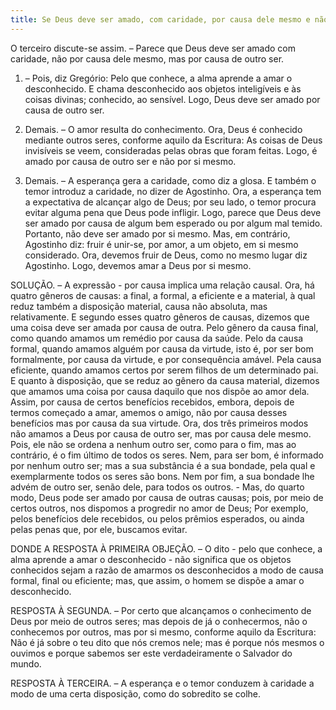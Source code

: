 ```yaml
---
title: Se Deus deve ser amado, com caridade, por causa dele mesmo e não, por causa de outro ser
---
```


O terceiro discute-se assim. – Parece que Deus deve ser amado com caridade, não por causa dele mesmo, mas por causa de outro ser.  

1. – Pois, diz Gregório: Pelo que conhece, a alma aprende a amar o desconhecido. E chama desconhecido aos objetos inteligíveis e às coisas divinas; conhecido, ao sensível. Logo, Deus deve ser amado por causa de outro ser.  

2. Demais. – O amor resulta do conhecimento. Ora, Deus é conhecido mediante outros seres, conforme aquilo da Escritura: As coisas de Deus invisíveis se veem, consideradas pelas obras que foram feitas. Logo, é amado por causa de outro ser e não por si mesmo.  

3. Demais. – A esperança gera a caridade, como diz a glosa. E também o temor introduz a caridade, no dizer de Agostinho. Ora, a esperança tem a expectativa de alcançar algo de Deus; por seu lado, o temor procura evitar alguma pena que Deus pode infligir. Logo, parece que Deus deve ser amado por causa de algum bem esperado ou por algum mal temido. Portanto, não deve ser amado por si mesmo.  Mas, em contrário, Agostinho diz: fruir é unir-se, por amor, a um objeto, em si mesmo considerado. Ora, devemos fruir de Deus, como no mesmo lugar diz Agostinho. Logo, devemos amar a Deus por si mesmo.  

SOLUÇÃO. – A expressão - por causa implica uma relação causal. Ora, há quatro gêneros de causas: a final, a formal, a eficiente e a material, à qual reduz também a disposição material, causa não absoluta, mas relativamente. E segundo esses quatro gêneros de causas, dizemos que uma coisa deve ser amada por causa de outra. Pelo gênero da causa final, como quando amamos um remédio por causa da saúde. Pelo da causa formal, quando amamos alguém por causa da virtude, isto é, por ser bom formalmente, por causa da virtude, e por consequência amável. Pela causa eficiente, quando amamos certos por serem filhos de um determinado pai. E quanto à disposição, que se reduz ao gênero da causa material, dizemos que amamos uma coisa por causa daquilo que nos dispõe ao amor dela. Assim, por causa de certos benefícios recebidos, embora, depois de termos começado a amar, amemos o amigo, não por causa desses benefícios mas por causa da sua virtude.  Ora, dos três primeiros modos não amamos a Deus por causa de outro ser, mas por causa dele mesmo. Pois, ele não se ordena a nenhum outro ser, como para o fim, mas ao contrário, é o fim último de todos os seres. Nem, para ser bom, é informado por nenhum outro ser; mas a sua substância é a sua bondade, pela qual e exemplarmente todos os seres são bons. Nem por fim, a sua bondade lhe advém de outro ser, senão dele, para todos os outros. - Mas, do quarto modo, Deus pode ser amado por causa de outras causas; pois, por meio de certos outros, nos dispomos a progredir no amor de Deus; Por exemplo, pelos benefícios dele recebidos, ou pelos prêmios esperados, ou ainda pelas penas que, por ele, buscamos evitar. 

DONDE A RESPOSTA À PRIMEIRA OBJEÇÃO. – O dito - pelo que conhece, a alma aprende a amar o desconhecido - não significa que os objetos conhecidos sejam a razão de amarmos os desconhecidos a modo de causa formal, final ou eficiente; mas, que assim, o homem se dispõe a amar o desconhecido.  

RESPOSTA À SEGUNDA. – Por certo que alcançamos o conhecimento de Deus por meio de outros seres; mas depois de já o conhecermos, não o conhecemos por outros, mas por si mesmo, conforme aquilo da Escritura: Não é já sobre o teu dito que nós cremos nele; mas é porque nós mesmos o ouvimos e porque sabemos ser este verdadeiramente o Salvador do mundo.  

RESPOSTA À TERCEIRA. – A esperança e o temor conduzem à caridade a modo de uma certa disposição, como do sobredito se colhe.